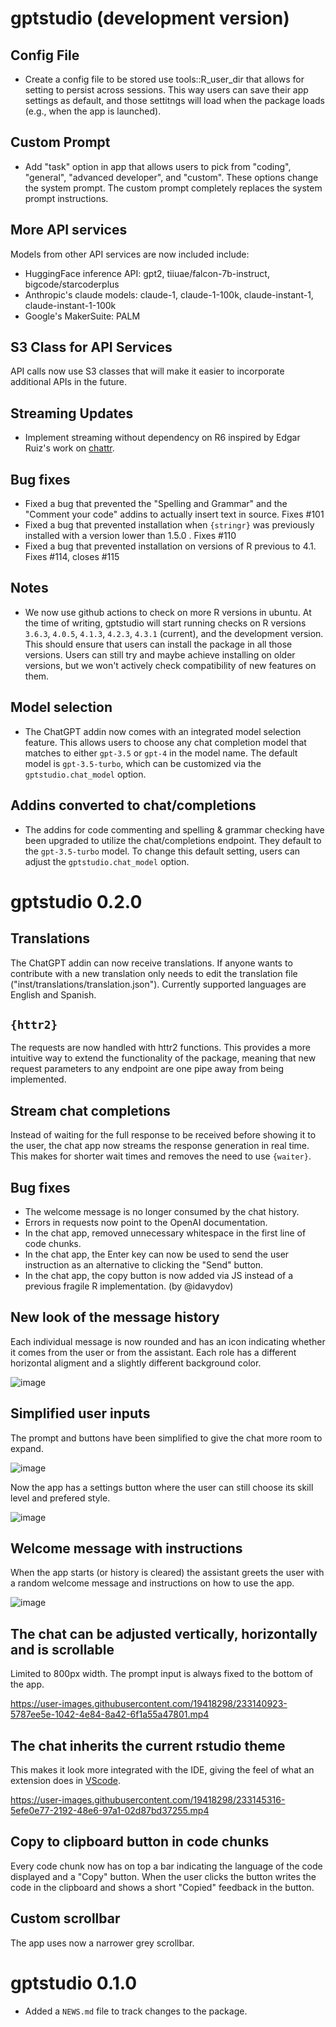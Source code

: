 # gptstudio (development version)

## Config File

- Create a config file to be stored use tools::R_user_dir that allows for setting to persist across sessions. This way users can save their app settings as default, and those settitngs will load when the package loads (e.g., when the app is launched).

## Custom Prompt

- Add "task" option in app that allows users to pick from "coding", "general", "advanced developer", and "custom". These options change the system prompt. The custom prompt completely replaces the system prompt instructions.

## More API services

Models from other API services are now included include:

- HuggingFace inference API: gpt2, tiiuae/falcon-7b-instruct, bigcode/starcoderplus
- Anthropic's claude models: claude-1, claude-1-100k, claude-instant-1, claude-instant-1-100k
- Google's MakerSuite: PALM

## S3 Class for API Services

API calls now use S3 classes that will make it easier to incorporate additional APIs in the future. 

## Streaming Updates

- Implement streaming without dependency on R6 inspired by Edgar Ruiz's work on [chattr](https://github.com/mlverse/chatter).

## Bug fixes

- Fixed a bug that prevented the "Spelling and Grammar" and the "Comment your code" addins to actually insert text in source. Fixes #101
- Fixed a bug that prevented installation when `{stringr}` was previously installed with a version lower than 1.5.0 . Fixes #110
- Fixed a bug that prevented installation on versions of R previous to 4.1. Fixes #114, closes #115

## Notes

- We now use github actions to check on more R versions in ubuntu. At the time of writing, gptstudio will start running checks on R versions `3.6.3`, `4.0.5`, `4.1.3`, `4.2.3`, `4.3.1` (current), and the development version. This should ensure that users can install the package in all those versions. Users can still try and maybe achieve installing on older versions, but we won't actively check compatibility of new features on them.

## Model selection

- The ChatGPT addin now comes with an integrated model selection feature. This allows users to choose any chat completion model that matches to either `gpt-3.5` or `gpt-4` in the model name. The default model is `gpt-3.5-turbo`, which can be customized via the `gptstudio.chat_model` option.

## Addins converted to chat/completions

- The addins for code commenting and spelling & grammar checking have been upgraded to utilize the chat/completions endpoint. They default to the `gpt-3.5-turbo` model. To change this default setting, users can adjust the `gptstudio.chat_model` option.

# gptstudio 0.2.0

## Translations

The ChatGPT addin can now receive translations. If anyone wants to contribute with a new translation only needs to edit the translation file ("inst/translations/translation.json"). Currently supported languages are English and Spanish. 

## `{httr2}`

The requests are now handled with httr2 functions. This provides a more intuitive way to extend the functionality of the package, meaning that new request parameters to any endpoint are one pipe away from being implemented.

## Stream chat completions

Instead of waiting for the full response to be received before showing it to the user, the chat app now streams the response generation in real time. This makes for shorter wait times and removes the need to use `{waiter}`.

## Bug fixes

- The welcome message is no longer consumed by the chat history.
- Errors in requests now point to the OpenAI documentation.
-   In the chat app, removed unnecessary whitespace in the first line of code chunks.
-   In the chat app, the Enter key can now be used to send the user instruction as an alternative to clicking the "Send" button.
-   In the chat app, the copy button is now added via JS instead of a previous fragile R implementation. (by @idavydov)

## New look of the message history

Each individual message is now rounded and has an icon indicating whether it comes from the user or from the assistant. Each role has a different horizontal aligment and a slightly different background color.

![image](https://user-images.githubusercontent.com/19418298/233134945-06311099-92c0-4f4f-b728-66eb37f67836.png)

## Simplified user inputs

The prompt and buttons have been simplified to give the chat more room to expand.

![image](https://user-images.githubusercontent.com/19418298/233137057-7d0991d8-ab56-4b7f-ae93-e88cba41e600.png)

Now the app has a settings button where the user can still choose its skill level and prefered style.

![image](https://user-images.githubusercontent.com/19418298/233137374-4593410a-3132-4c1a-a886-5fd4966cb7e5.png)

## Welcome message with instructions

When the app starts (or history is cleared) the assistant greets the user with a random welcome message and instructions on how to use the app.

![image](https://user-images.githubusercontent.com/19418298/233138306-675e8693-e44a-4266-a293-070460e39e36.png)

## The chat can be adjusted vertically, horizontally and is scrollable

Limited to 800px width. The prompt input is always fixed to the bottom of the app.

<https://user-images.githubusercontent.com/19418298/233140923-5787ee5e-1042-4e84-8a42-6f1a55a47801.mp4>

## The chat inherits the current rstudio theme

This makes it look more integrated with the IDE, giving the feel of what an extension does in [VScode](https://code.visualstudio.com/).

<https://user-images.githubusercontent.com/19418298/233145316-5efe0e77-2192-48e6-97a1-02d87bd37255.mp4>

## Copy to clipboard button in code chunks

Every code chunk now has on top a bar indicating the language of the code displayed and a "Copy" button. When the user clicks the button writes the code in the clipboard and shows a short "Copied" feedback in the button.

## Custom scrollbar

The app uses now a narrower grey scrollbar.

# gptstudio 0.1.0

-   Added a `NEWS.md` file to track changes to the package.
